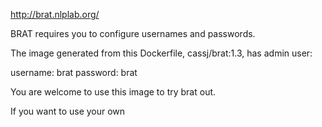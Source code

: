 http://brat.nlplab.org/

BRAT requires you to configure usernames and passwords. 

The image generated from this Dockerfile, cassj/brat:1.3, has admin user:

username: brat
password: brat

You are welcome to use this image to try brat out. 

If you want to use your own 
 


